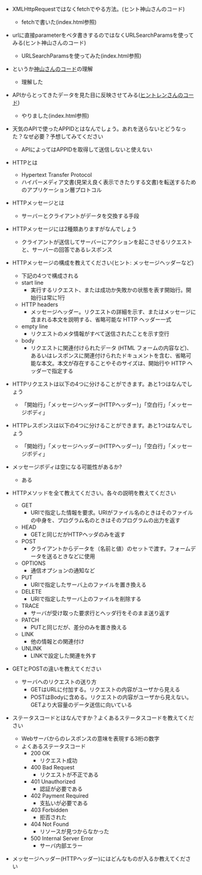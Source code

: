 - XMLHttpRequestではなくfetchでやる方法。(ヒント神山さんのコード)
  - fetchで書いた(index.html参照)
- urlに直接parameterをベタ書きするのではなくURLSearchParamsを使ってみる(ヒント神山さんのコード)
  - URLSearchParamsを使ってみた(index.html参照)
- というか[神山さんのコード][link1]の理解
  - 理解した
- APIからとってきたデータを見た目に反映させてみる([ヒントレンさんのコード][link2])
  - やりました(index.html参照)
- 天気のAPIで使ったAPPIDとはなんでしょう。あれを送らないとどうなった？なぜ必要？予想してみてください
  - APIによってはAPPIDを取得して送信しないと使えない

- HTTPとは
  - Hypertext Transfer Protocol
  - ハイパーメディア文書(見栄え良く表示できたりする文書)を転送するためのアプリケーション層プロトコル
- HTTPメッセージとは
  - サーバーとクライアントがデータを交換する手段
- HTTPメッセージには2種類ありますがなんでしょう
  - クライアントが送信してサーバーにアクションを起こさせるリクエストと、サーバーの回答であるレスポンス
- HTTPメッセージの構成を教えてください(ヒント: メッセージヘッダーなど)
  - 下記の4つで構成される
  - start line
    - 実行するリクエスト、または成功か失敗かの状態を表す開始行。開始行は常に1行
  - HTTP headers
    - メッセージヘッダー。リクエストの詳細を示す、またはメッセージに含まれる本文を説明する、省略可能な HTTP ヘッダー一式
  - empty line
    - リクエストのメタ情報がすべて送信されたことを示す空行
  - body
    - リクエストに関連付けられたデータ (HTML フォームの内容など)、あるいはレスポンスに関連付けられたドキュメントを含む、省略可能な本文。本文が存在することやそのサイズは、開始行や HTTP ヘッダーで指定する
- HTTPリクエストは以下の4つに分けることができます。あと1つはなんでしょう
  - 「開始行」「メッセージヘッダー(HTTPヘッダー)」「空白行」「メッセージボディ」
- HTTPレスポンスは以下の4つに分けることができます。あと1つはなんでしょう
  - 「開始行」「メッセージヘッダー(HTTPヘッダー)」「空白行」「メッセージボディ」
- メッセージボディは空になる可能性があるか?
  - ある
- HTTPメソッドを全て教えてください。各々の説明を教えてください
  - GET
    - URIで指定した情報を要求。URIがファイル名のときはそのファイルの中身を、プログラム名のときはそのプログラムの出力を返す
  - HEAD
    - GETと同じだがHTTPヘッダのみを返す
  - POST
    - クライアントからデータを（名前と値）のセットで渡す。フォームデータを送るときなどに使用
  - OPTIONS
    - 通信オプションの通知など
  - PUT
    - URIで指定したサーバ上のファイルを置き換える
  - DELETE
    - URIで指定したサーバ上のファイルを削除する
  - TRACE
    - サーバが受け取った要求行とヘッダ行をそのまま送り返す
  - PATCH
    - PUTと同じだが、差分のみを置き換える
  - LINK
    - 他の情報との関連付け
  - UNLINK
    - LINKで設定した関連を外す
- GETとPOSTの違いを教えてください
  - サーバへのリクエストの送り方
    - GETはURLに付加する。リクエストの内容がユーザから見える
    - POSTはBodyに含める。リクエストの内容がユーザから見えない。GETより大容量のデータ送信に向いている
- ステータスコードとはなんですか？よくあるステータスコードを教えてください
  - Webサーバからのレスポンスの意味を表現する3桁の数字
  - よくあるステータスコード
    - 200 OK
      - リクエスト成功
    - 400 Bad Request
      - リクエストが不正である
    - 401 Unauthorized
      - 認証が必要である
    - 402 Payment Required  
      - 支払いが必要である
    - 403 Forbidden
      - 拒否された
    - 404 Not Found  
      - リソースが見つからなかった
    - 500 Internal Server Error
      - サーバ内部エラー
- メッセージヘッダー(HTTPヘッダー)にはどんなものが入るか教えてください


[link1]:https://github.com/MtDeity/ajax_weather/pull/1/files
[link2]:https://github.com/necocoa/weather_get/pull/1/files

